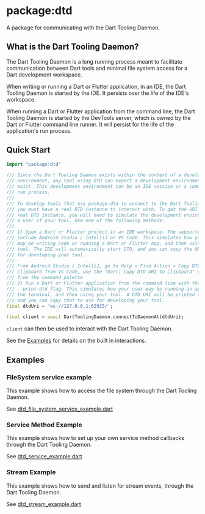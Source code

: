 # package:dtd

A package for communicating with the Dart Tooling Daemon.

## What is the Dart Tooling Daemon?

The Dart Tooling Daemon is a long running process meant to facilitate
communication between Dart tools and minimal file system access for a Dart
development workspace.

When writing or running a Dart or Flutter application, in an IDE, the Dart
Tooling Daemon is started by the IDE. It persists over the life of the IDE's
workspace.

When running a Dart or Flutter application from the command line, the Dart
Tooling Daemon  is started by the DevTools server, which is owned by the Dart or
Flutter command line runner. It will persist for the life of the application's
run process.

## Quick Start

```dart
import "package:dtd"

/// Since the Dart Tooling Daemon exists within the context of a development
/// environment, any tool using DTD can expect a development environment to
/// exist. This development environment can be an IDE session or a command line
/// run process.
///
/// To develop tools that use package:dtd to connect to the Dart Tooling Daemon,
/// you must have a real DTD instance to interact with. To get the URI of a
/// real DTD instance, you will need to simulate the development environment of
/// a user of your tool. Use one of the following methods:
///
/// 1) Open a Dart or Flutter project in an IDE workspace. The supported IDEs
/// include Android Studio / IntelliJ or VS Code. This simulates how your user
/// may be writing code or running a Dart or Flutter app, and then using your
/// tool. The IDE will automatically start DTD, and you can copy the URI to use
/// for developing your tool.
///
/// From Android Studio / IntelliJ, go to Help > Find Action > Copy DTD URI to
/// Clipboard from VS Code, use the "Dart: Copy DTD URI to Clipboard" command
/// from the command palette
/// 2) Run a Dart or Flutter application from the command line with the
/// --print-dtd flag. This simulates how your user may be running an app from
/// the terminal, and then using your tool. A DTD URI will be printed to CLI,
/// and you can copy that to use for developing your tool.
final dtdUri = 'ws://127.0.0.1:62925/';

final client = await DartToolingDaemon.connectToDaemonAt(dtdUri);
```

`client` can then be used to interact with the Dart Tooling Daemon.

See the [Examples](#examples) for details on the built in interactions.

## Examples

### FileSystem service example

This example shows how to access the file system through the Dart Tooling
Daemon.

See [dtd_file_system_service_example.dart](./example/dtd_file_system_service_example.dart)

### Service Method Example

This example shows how to set up your own service method callbacks through the
Dart Tooling Daemon.

See [dtd_service_example.dart](./example/dtd_service_example.dart)

### Stream Example

This example shows how to send and listen for stream events, through the Dart
Tooling Daemon.

See [dtd_stream_example.dart](./example/dtd_stream_example.dart)
